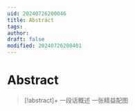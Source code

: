 ```yaml
---
uid: 20240726200046
title: Abstract
tags: 
author: 
draft: false
modified: 20240726200401
---
```

# Abstract

> [!abstract]+
> 一段话概述
> 一张精益配图

